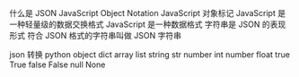 什么是 JSON
JavaScript Object Notation
JavaScript 对象标记
JavaScript 是一种轻量级的数据交换格式
JavaScript 是一种数据格式
字符串是 JSON 的表现形式
符合 JSON 格式的字符串叫做 JSON 字符串

json 转换 python
object dict
array list
string str
number int
number float
true True
false False
null None
